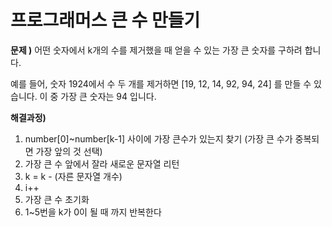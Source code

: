 # 프로그래머스 큰 수 만들기

**문제 )**
어떤 숫자에서 k개의 수를 제거했을 때 얻을 수 있는 가장 큰 숫자를 구하려 합니다.

예를 들어, 숫자 1924에서 수 두 개를 제거하면 [19, 12, 14, 92, 94, 24] 를 만들 수 있습니다. 이 중 가장 큰 숫자는 94 입니다.

**해결과정)**

1. number[0]~number[k-1] 사이에 가장 큰수가 있는지 찾기 (가장 큰 수가 중복되면 가장 앞의 것 선택)
2. 가장 큰 수 앞에서 잘라 새로운 문자열 리턴
3. k = k - (자른 문자열 개수)
4. i++
5. 가장 큰 수 초기화
6. 1~5번을 k가 0이 될 때 까지 반복한다

```

```
